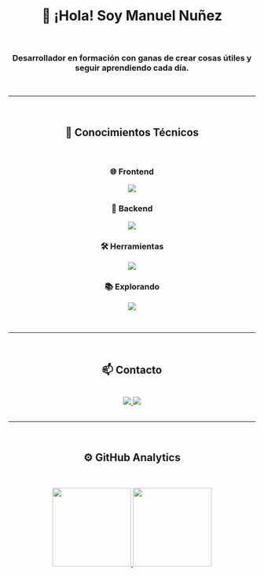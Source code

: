 <br>

<h1 align="center">👋 ¡Hola! Soy Manuel Nuñez</h1>

<br clear="both">

<h3 align="center">Desarrollador en formación con ganas de crear cosas útiles y seguir aprendiendo cada día.</h3>

<br>

<hr>

<br>

<h2 align="center">🚀 Conocimientos Técnicos</h2>

<br>

<h3 align="center">🌐 Frontend</h3> 
<p align="center">
  <a href="">
    <img src="https://skillicons.dev/icons?i=html,css,js,bootstrap&perline=14"/>
  </a>
</p>

<h3 align="center">🔧 Backend</h3> 
<p align="center">
  <a href="">
    <img src="https://skillicons.dev/icons?i=nodejs,express,postgres,sequelize&perline=14" />
  </a>
</p>

<h3 align="center">🛠️ Herramientas </h3> 
<p align="center">
  <a href="">
    <img src="https://skillicons.dev/icons?i=git,github,vscode,pycharm,ps&perline=14" />
  </a>
</p>

<h3 align="center">📚 Explorando</h3> 
<p align="center">
  <a href="">
    <img src="https://skillicons.dev/icons?i=angular,mongodb,py,react,tailwind,ts&perline=14" />
  </a>
</p>

<br>

<hr>

<br>

<h2 align="center">📫 Contacto </h2>

<br>

<div align="center">
   <a href="mailto:menegerdelen@gmail.com">
      <img src="https://skillicons.dev/icons?i=gmail&perline=14" />
   </a>
   <a href="https://www.linkedin.com/in/menegerdelen/">
      <img src="https://skillicons.dev/icons?i=linkedin&perline=14" />
   </a>
   
</div>

<br>

<hr>

<br>

<h2 align="center">⚙️ GitHub Analytics </h2>

<br>

<p align="center">
<a href="https://github.com/menegerdelen">
  <img height="160em" src="https://github-readme-stats-eight-theta.vercel.app/api?username=menegerdelen&show_icons=true&theme=algolia&include_all_commits=true&count_private=true"/>
  <img height="160em" src="https://github-readme-stats-eight-theta.vercel.app/api/top-langs/?username=menegerdelen&layout=compact&langs_count=8&theme=algolia"/>
</a>
</p>
